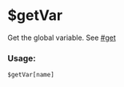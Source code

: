 # $getVar

Get the global variable. See [#get](../guides/variables/global-variables.md#get "mention")

### Usage:

```plain
$getVar[name]
```
